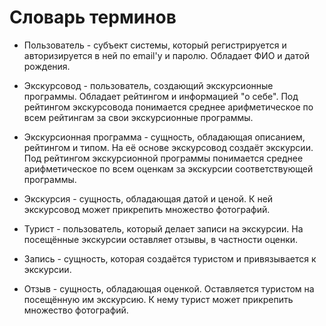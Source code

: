 # Словарь терминов

* Пользователь - субъект системы, который регистрируется и авторизируется в ней по email'у и паролю. Обладает ФИО и датой рождения.

* Экскурсовод - пользователь, создающий экскурсионные программы. Обладает рейтингом и информацией "о себе". Под рейтингом экскурсовода понимается среднее арифметическое по всем рейтингам за свои экскурсионные программы.

* Экскурсионная программа - сущность, обладающая описанием, рейтингом и типом. На её основе экскурсовод создаёт экскурсии. Под рейтингом экскурсионной программы понимается среднее арифметическое по всем оценкам за экскурсии соответствующей программы.

* Экскурсия - сущность, обладающая датой и ценой. К ней экскурсовод может прикрепить множество фотографий.

* Турист - пользователь, который делает записи на экскурсии. На посещённые экскурсии оставляет отзывы, в частности оценки.

* Запись - сущность, которая создаётся туристом и привязывается к экскурсии.

* Отзыв - сущность, обладающая оценкой. Оставляется туристом на посещённую им экскурсию. К нему турист может прикрепить множество фотографий.
